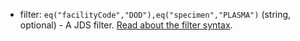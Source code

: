 + filter: `eq("facilityCode","DOD"),eq("specimen","PLASMA")` (string, optional) - A JDS filter. [Read about the filter syntax](https://10.1.1.150/documentation/#/rdk/jds-filter).
